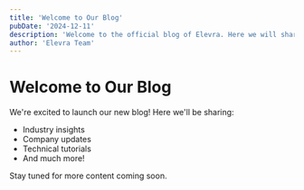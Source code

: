 ```yaml
---
title: 'Welcome to Our Blog'
pubDate: '2024-12-11'
description: 'Welcome to the official blog of Elevra. Here we will share our thoughts, insights, and updates.'
author: 'Elevra Team'
---
```


# Welcome to Our Blog

We're excited to launch our new blog! Here we'll be sharing:

- Industry insights
- Company updates
- Technical tutorials
- And much more!

Stay tuned for more content coming soon.
